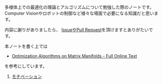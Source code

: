 多様体上での最適化の理論とアルゴリズムについて勉強した際のノートです。 Computer Visionやロボットの制御など様々な場面で必要になる知識だと思います。

内容に謝りがありましたら、 [IssueやPull Request](https://github.com/nineties/manifold-optimization)を頂けますとありがたいです。

本ノートを書く上では

- [Optimization Algorithms on Matrix Manifolds - Full Online Text](https://press.princeton.edu/absil)

を参考にしています。

1. [モチベーション](motivation/index.md)
